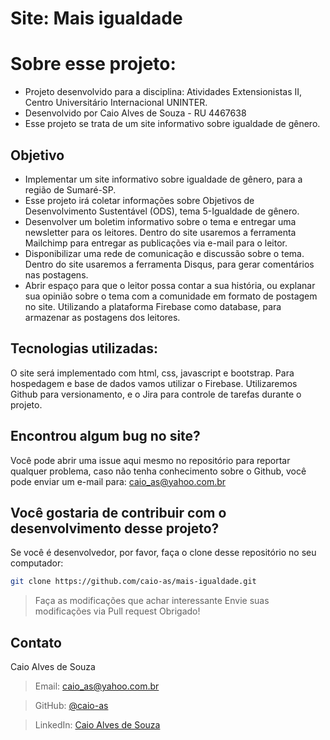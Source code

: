 # Site: Mais igualdade

# Sobre esse projeto:

- Projeto desenvolvido para a disciplina: Atividades Extensionistas II, Centro Universitário Internacional UNINTER.
- Desenvolvido por Caio Alves de Souza - RU 4467638
- Esse projeto se trata de um site informativo sobre igualdade de gênero.

## Objetivo

- Implementar um site informativo sobre igualdade de gênero, para a região de Sumaré-SP.
- Esse projeto irá coletar informações sobre Objetivos de Desenvolvimento Sustentável (ODS), tema 5-Igualdade de gênero.
- Desenvolver um boletim informativo sobre o tema e entregar uma newsletter para os leitores. Dentro do site usaremos a ferramenta Mailchimp para entregar as publicações via e-mail para o leitor.
- Disponibilizar uma rede de comunicação e discussão sobre o tema. Dentro do site usaremos a ferramenta Disqus, para gerar comentários nas postagens.
- Abrir espaço para que o leitor possa contar a sua história, ou explanar sua opinião sobre o tema com a comunidade em formato de postagem no site. Utilizando a plataforma Firebase como database, para armazenar as postagens dos leitores.

## Tecnologias utilizadas:

O site será implementado com html, css, javascript e bootstrap. Para hospedagem e base de dados vamos utilizar o Firebase. Utilizaremos Github para versionamento, e o Jira para controle de tarefas durante o projeto.

## Encontrou algum bug no site?

Você pode abrir uma issue aqui mesmo no repositório para reportar qualquer problema, caso não tenha conhecimento sobre o Github, você pode enviar um e-mail para: caio_as@yahoo.com.br

## Você gostaria de contribuir com o desenvolvimento desse projeto?

Se você é desenvolvedor, por favor, faça o clone desse repositório no seu computador:
```bash
git clone https://github.com/caio-as/mais-igualdade.git
```

> Faça as modificações que achar interessante
> Envie suas modificações via Pull request
> Obrigado!


## Contato

Caio Alves de Souza

> Email: caio_as@yahoo.com.br

> GitHub: [@caio-as](https://github.com/caio-as)

> LinkedIn: [Caio Alves de Souza](www.linkedin.com/in/caio-as)
